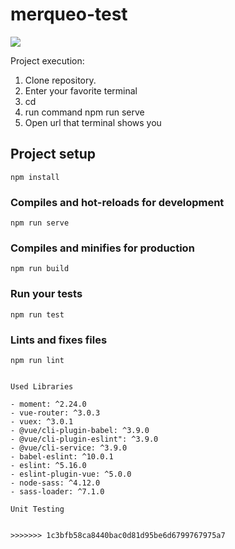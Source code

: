 # merqueo-test

<img src="https://cdn-images-1.medium.com/max/1600/1*ACR0gj0wbx91V_xgURifWg.png">

Project execution:

1. Clone repository.
2. Enter your favorite terminal
3. cd <project>
4. run command npm run serve
5. Open url that terminal shows you  

## Project setup
```
npm install
```

### Compiles and hot-reloads for development
```
npm run serve
```

### Compiles and minifies for production
```
npm run build
```

### Run your tests
```
npm run test
```

### Lints and fixes files
```
npm run lint
 
 
Used Libraries

- moment: ^2.24.0
- vue-router: ^3.0.3
- vuex: ^3.0.1
- @vue/cli-plugin-babel: ^3.9.0
- @vue/cli-plugin-eslint": ^3.9.0
- @vue/cli-service: ^3.9.0
- babel-eslint: ^10.0.1
- eslint: ^5.16.0
- eslint-plugin-vue: ^5.0.0
- node-sass: ^4.12.0
- sass-loader: ^7.1.0

Unit Testing

  
>>>>>>> 1c3bfb58ca8440bac0d81d95be6d6799767975a7
